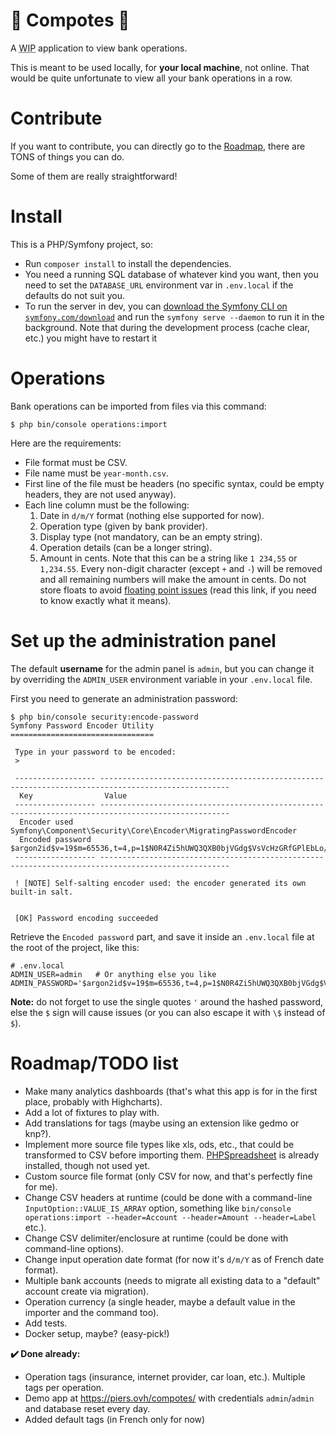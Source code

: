 🍎 Compotes 🍏
=============

A <abbr title="Work in progress">WIP</abbr> application to view bank operations.

This is meant to be used locally, for **your local machine**, not online. That would be quite unfortunate to view all your bank operations in a row.

# Contribute

If you want to contribute, you can directly go to the [Roadmap](#roadmaptodo-list), there are TONS of things you can do.

Some of them are really straightforward!

# Install

This is a PHP/Symfony project, so:

* Run `composer install` to install the dependencies.
* You need a running SQL database of whatever kind you want, then you need to set the `DATABASE_URL` environment var in `.env.local` if the defaults do not suit you.
* To run the server in dev, you can [download the Symfony CLI on `symfony.com/download`](https://symfony.com/download) and run the `symfony serve --daemon` to run it in the background. Note that during the development process (cache clear, etc.) you might have to restart it 

# Operations

Bank operations can be imported from files via this command:

```
$ php bin/console operations:import
```

Here are the requirements:

* File format must be CSV.
* File name must be `year-month.csv`.
* First line of the file must be headers (no specific syntax, could be empty headers, they are not used anyway).
* Each line column must be the following:
  1. Date in `d/m/Y` format (nothing else supported for now).
  2. Operation type (given by bank provider).
  3. Display type (not mandatory, can be an empty string).
  4. Operation details (can be a longer string).
  5. Amount in cents. Note that this can be a string like `1 234,55` or `1,234.55`. Every non-digit character (except `+` and `-`) will be removed and all remaining numbers will make the amount in cents. Do not store floats to avoid [floating point issues](https://0.30000000000000004.com/) (read this link, if you need to know exactly what it means).

# Set up the administration panel

The default **username** for the admin panel is `admin`, but you can change it by overriding the `ADMIN_USER` environment variable in your `.env.local` file.

First you need to generate an administration password:

```
$ php bin/console security:encode-password
Symfony Password Encoder Utility
================================

 Type in your password to be encoded:
 >

 ------------------ ---------------------------------------------------------------------------------------------------
  Key                Value
 ------------------ ---------------------------------------------------------------------------------------------------
  Encoder used       Symfony\Component\Security\Core\Encoder\MigratingPasswordEncoder
  Encoded password   $argon2id$v=19$m=65536,t=4,p=1$N0R4Zi5hUWQ3QXB0bjVGdg$VsVcHzGRfGPlEbLo/JK0M4S0QT5Mx7wd+vbwXanjpb8
 ------------------ ---------------------------------------------------------------------------------------------------

 ! [NOTE] Self-salting encoder used: the encoder generated its own built-in salt.


 [OK] Password encoding succeeded

```

Retrieve the `Encoded password` part, and save it inside an `.env.local` file at the root of the project, like this:

```
# .env.local
ADMIN_USER=admin   # Or anything else you like
ADMIN_PASSWORD='$argon2id$v=19$m=65536,t=4,p=1$N0R4Zi5hUWQ3QXB0bjVGdg$VsVcHzGRfGPlEbLo/JK0M4S0QT5Mx7wd+vbwXanjpb8'
```

**Note:** do not forget to use the single quotes `'` around the hashed password, else the `$` sign will cause issues (or you can also escape it with `\$` instead of `$`).

# Roadmap/TODO list

* Make many analytics dashboards (that's what this app is for in the first place, probably with Highcharts).
* Add a lot of fixtures to play with.
* Add translations for tags (maybe using an extension like gedmo or knp?).
* Implement more source file types like xls, ods, etc., that could be transformed to CSV before importing them. [PHPSpreadsheet](https://phpspreadsheet.readthedocs.io/) is already installed, though not used yet.
* Custom source file format (only CSV for now, and that's perfectly fine for me).
* Change CSV headers at runtime (could be done with a command-line `InputOption::VALUE_IS_ARRAY` option, something like `bin/console operations:import --header=Account --header=Amount --header=Label` etc.).
* Change CSV delimiter/enclosure at runtime (could be done with command-line options).
* Change input operation date format (for now it's `d/m/Y` as of French date format).
* Multiple bank accounts (needs to migrate all existing data to a "default" account create via migration).
* Operation currency (a single header, maybe a default value in the importer and the command too).
* Add tests.
* Docker setup, maybe? (easy-pick!)

**✔️ Done already:**

* Operation tags (insurance, internet provider, car loan, etc.). Multiple tags per operation.
* Demo app at https://piers.ovh/compotes/ with credentials `admin`/`admin` and database reset every day.
* Added default tags (in French only for now)

